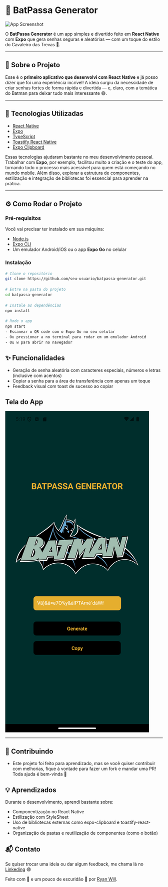 # 🦇 BatPassa Generator

![App Screenshot](./assets/batLogo.png)

O **BatPassa Generator** é um app simples e divertido feito em **React Native** com **Expo** que gera senhas seguras e aleatórias — com um toque do estilo do Cavaleiro das Trevas 🦇.

---

## 📱 Sobre o Projeto

Esse é o **primeiro aplicativo que desenvolvi com React Native** e já posso dizer que foi uma experiência incrível! A ideia surgiu da necessidade de criar senhas fortes de forma rápida e divertida — e, claro, com a temática do Batman para deixar tudo mais interessante 😄.

---

## 🚀 Tecnologias Utilizadas

- [React Native](https://reactnative.dev/)
- [Expo](https://expo.dev/)
- [TypeScript](https://www.typescriptlang.org/)
- [Toastify React Native](https://www.npmjs.com/package/toastify-react-native)
- [Expo Clipboard](https://docs.expo.dev/versions/latest/sdk/clipboard/)

Essas tecnologias ajudaram bastante no meu desenvolvimento pessoal. Trabalhar com **Expo**, por exemplo, facilitou muito a criação e o teste do app, tornando todo o processo mais acessível para quem está começando no mundo mobile. Além disso, explorar a estrutura de componentes, estilização e integração de bibliotecas foi essencial para aprender na prática.

---

## ⚙️ Como Rodar o Projeto

### Pré-requisitos

Você vai precisar ter instalado em sua máquina:

- [Node.js](https://nodejs.org/)
- [Expo CLI](https://docs.expo.dev/get-started/installation/)
- Um emulador Android/iOS ou o app **Expo Go** no celular

### Instalação

```bash
# Clone o repositório
git clone https://github.com/seu-usuario/batpassa-generator.git

# Entre na pasta do projeto
cd batpassa-generator

# Instale as dependências
npm install

# Rode o app
npm start
- Escanear o QR code com o Expo Go no seu celular
- Ou pressionar a no terminal para rodar em um emulador Android
- Ou w para abrir no navegador
```

## ✨ Funcionalidades

- Geração de senha aleatória com caracteres especiais, números e letras (inclusive com acentos)
- Copiar a senha para a área de transferência com apenas um toque
- Feedback visual com toast de sucesso ao copiar

## Tela do App

![BatApp Screen](./src/assets/screenshot.png)

---

## 🤝 Contribuindo

- Este projeto foi feito para aprendizado, mas se você quiser contribuir com melhorias, fique à vontade para fazer um fork e mandar uma PR! Toda ajuda é bem-vinda 🙌

## 💡 Aprendizados

Durante o desenvolvimento, aprendi bastante sobre:

- Componentização no React Native
- Estilização com StyleSheet
- Uso de bibliotecas externas como expo-clipboard e toastify-react-native
- Organização de pastas e reutilização de componentes (como o botão)

## 📬 Contato

Se quiser trocar uma ideia ou dar algum feedback, me chama lá no [Linkeding](https://www.linkedin.com/in/ryanwilldaros/) 😄

Feito com 💛 e um pouco de escuridão 🦇 por [Ryan Will](https://www.linkedin.com/in/ryanwilldaros/).
